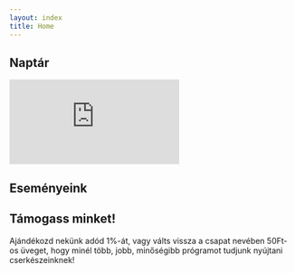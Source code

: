 ```yaml
---
layout: index
title: Home
---
```



## Naptár

<iframe src="https://calendar.google.com/calendar/embed?src=c_18b65ge4ctvjktkdh0v3bpv418%40group.calendar.google.com&ctz=Europe%2FBudapest" frameborder="0" scrolling="no" class="mx-auto sm:pb-8 sm-pt-0 lg:pb-8 lg:pt-0 max-w-sm sm:max-w-lg lg:min-w-20 block px-0 cal"></iframe>

## Eseményeink


## Támogass minket!

Ajándékozd nekünk adód 1%-át, vagy válts vissza a csapat nevében 50Ft-os üveget, hogy minél több, jobb, minőségibb prógramot tudjunk nyújtani cserkészeinknek!